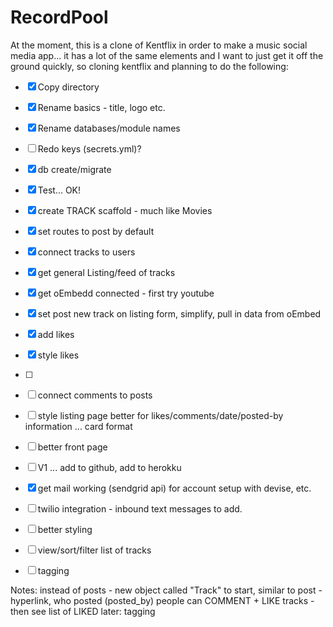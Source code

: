# RecordPool

At the moment, this is a clone of Kentflix in order to make a music social media app... it has a lot of the same elements and I want to just get it off the ground quickly, so cloning kentflix and planning to do the following:

 - [x] Copy directory
 - [X] Rename basics - title, logo etc.     
 - [X] Rename databases/module names
 - [ ] Redo keys (secrets.yml)?
 - [X] db create/migrate
 - [X] Test... OK!
 - [X] create TRACK scaffold - much like Movies
 - [X] set routes to post by default
 - [X] connect tracks to users
 - [X] get general Listing/feed of tracks
 - [X] get oEmbedd connected - first try youtube
 - [X] set post new track on listing form, simplify, pull in data from oEmbed
 - [X] add likes
 - [X] style likes
 - [ ] 
 - [ ] connect comments to posts
 - [ ] style listing page better for likes/comments/date/posted-by information ... card format
 - [ ] better front page
 - [ ] V1 ... add to github, add to herokku
 - [X] get mail working (sendgrid api) for account setup with devise, etc.
 - [ ] twilio integration - inbound text messages to add.
 - [ ] better styling
 - [ ] view/sort/filter list of tracks
 - [ ] tagging
 


 Notes:
 instead of posts - new object called "Track"
 to start, similar to post - hyperlink, who posted (posted_by)
 people can COMMENT + LIKE tracks - then see list of LIKED
 later: tagging


